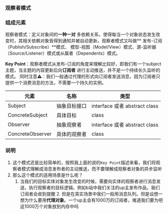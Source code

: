 ### 观察者模式

### 组成元素

观察者模式：定义对象间的**一种一对**
多依赖关系，使得每当一个对象状态发生改变时，其相关依赖对象皆得到通知并被自动更新。观察者模式又叫做**
发布-订阅（Publish/Subscribe）**模式、
模型-视图（Model/View）模式、源-监听器（Source/Listener）模式或从属者（Dependents）模式。

**Key Point**：观察者模式从发布-订阅的角度来理解比较好，即我们有一个subject主题，当主题的内容更新后向**订阅者**
进行主动推送，并不是一个持续长久监听的模式。
同时注意⚠️：我们一般通过代理的形式向订阅者发送消息，因为订阅者只提供一个消费消息的方法，不需要一个持久的实例。

| 元素               | 名称     | 类型                           |
|------------------|--------|------------------------------|
| Subject          | 抽象目标接口 | interface 或者 abstract class  |
| ConcreteSubject  | 具体目标   | class                        |
| Observer         | 抽象观察者  | interface  或者 abstract class |
| ConcreteObserver | 具体的观察者 | class                        |

### 说明

1. 这个模式还是比较简单的，按照我上面的说的`Key Point`描述来看，我们将观察者模式理解成消息发布者的主动推送，而不要理解成观察者对象的异步监听
2. 那么这个模式的适用场景是什么呢？
   1. 当我们的目标实体对象发生改变的时候，需要向实体的观察者进行消息发送，执行观察者的目标逻辑。例如b站中我们关注的up主发布作品，我们订阅者会收到提醒
      2. 但是在真实场景中我们一般用消息队列。但是设想一想为什么要用**代理对象**。一个up主会有1000万的订阅者，难道我们要为吧这1000万个对象放到内存中吗
   